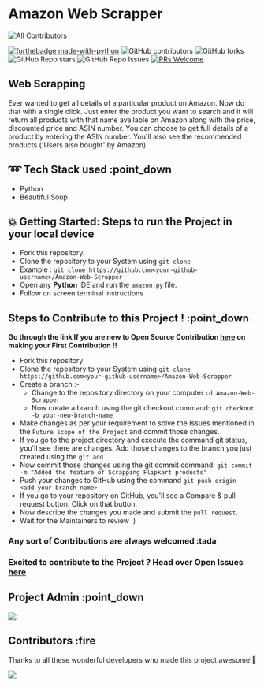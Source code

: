 # Amazon Web Scrapper
<!-- ALL-CONTRIBUTORS-BADGE:START - Do not remove or modify this section -->
[![All Contributors](https://img.shields.io/badge/all_contributors-2-orange.svg?style=flat-square)](#contributors-)
<!-- ALL-CONTRIBUTORS-BADGE:END -->

[![forthebadge made-with-python](http://ForTheBadge.com/images/badges/made-with-python.svg)](https://www.python.org/)
![GitHub contributors](https://img.shields.io/github/contributors-anon/abhichaudhri/Amazon-Web-Scrapper?style=social)
![GitHub forks](https://img.shields.io/github/forks/abhichaudhri/Amazon-Web-Scrapper?style=social)
![GitHub Repo stars](https://img.shields.io/github/stars/abhichaudhri/Amazon-Web-Scrapper?style=social)
![GitHub Repo Issues](https://img.shields.io/github/issues/abhichaudhri/Amazon-Web-Scrapper?style=social)
[![PRs Welcome](https://img.shields.io/badge/PRs-welcome-brightgreen.svg?style=flat-square)](http://makeapullrequest.com)

## Web Scrapping

Ever wanted to get all details of a particular product on Amazon. Now do that with a single click. Just enter the product you want to search and it will return all products with that name available on Amazon along with the price, discounted price and ASIN number. You can choose to get full details of a product by entering the ASIN number. You'll also see the recommended products ('Users also bought' by Amazon)

## :loop: Tech Stack used :point_down

- Python
- Beautiful Soup

## :boom: Getting Started: Steps to run the Project in your local device

- Fork this repository.
- Clone the repository to your System using `git clone`
- Example : `git clone https://github.com<your-github-username>/Amazon-Web-Scrapper`
- Open any **Python** IDE and run the `amazon.py` file.
- Follow on screen terminal instructions

## Steps to Contribute to this Project ! :point_down

**Go through the link If you are new to Open Source Contribution [here](https://github.com/firstcontributions/first-contributions) on making your First Contribution !!**

- Fork this repository
- Clone the repository to your System using `git clone https://github.com<your-github-username>/Amazon-Web-Scrapper`
- Create a branch :-
  - Change to the repository directory on your computer `cd Amazon-Web-Scrapper`
  - Now create a branch using the git checkout command: `git checkout -b your-new-branch-name`
- Make changes as per your requirement to solve the Issues mentioned in the `Future scope of the Project` and commit those changes.
- If you go to the project directory and execute the command git status, you'll see there are changes. Add those changes to the branch you just created using the `git add`
- Now commit those changes using the git commit command: `git commit -m "Added the feature of Scrapping Flipkart products"`
- Push your changes to GitHub using the command `git push origin <add-your-branch-name>`
- If you go to your repository on GitHub, you'll see a Compare & pull request button. Click on that button.
- Now describe the changes you made and submit the `pull request`.
- Wait for the Maintainers to review :)

### Any sort of Contributions are always welcomed :tada

### Excited to contribute to the Project ? Head over Open Issues [here](https://github.com/SanjayMarreddi/Facial-Expression-Recognition-Classifier-Model/issues)

## Project Admin :point_down

<!-- If you click on the image it would take to your GitHub profile -->

[![](https://github.com/abhichaudhri.png?size=100)](https://github.com/abhichaudhri)

## Contributors :fire

Thanks to all these wonderful developers who made this project awesome!:raised_hands:
<!-- If you click on the image it would take to your GitHub profile -->
<!-- ALL-CONTRIBUTORS-LIST:START - Do not remove or modify this section -->
<!-- prettier-ignore-start -->
<!-- markdownlint-disable -->

<a href="https://github.com/abhichaudhri/Amazon-Web-Scrapper/graphs/contributors">
  <img src="https://contrib.rocks/image?repo=abhichaudhri/Amazon-Web-Scrapper" />
</a>

<!-- markdownlint-restore -->
<!-- prettier-ignore-end -->
